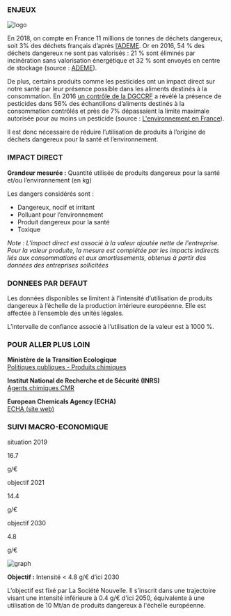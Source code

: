 ### ENJEUX

<div id="strip-odd" className="strip">
    <img id="logo-odd" src=/resources/odd_haz.png alt="logo"/>
</div>

En 2018, on compte en France 11 millions de tonnes de déchets dangereux, soit 3% des déchets français d’après [l’ADEME](https://www.ademe.fr/expertises/dechets/quoi-parle-t/types-dechets/dossier/dechets-dangereux/generalites-reglementation). Or en 2016, 54 % des déchets dangereux ne sont pas valorisés : 21 % sont éliminés par incinération sans valorisation énergétique et 32 % sont envoyés en centre de stockage (source : [ADEME](https://www.google.com/url?sa=t&rct=j&q=&esrc=s&source=web&cd=&ved=2ahUKEwjNyuqjje_xAhUMxoUKHSACAagQFjAAegQIBxAD&url=https%3A%2F%2Fwww.ademe.fr%2Fsites%2Fdefault%2Ffiles%2Fassets%2Fdocuments%2Fdechets_chiffres_cles_edition_2020_010692.pdf&usg=AOvVaw1a9p9rK2SrmFhdeYd4uBtT)). 

De plus, certains produits comme les pesticides ont un impact direct sur notre santé par leur présence possible dans les aliments destinés à la consommation. En 2016 [un contrôle de la DGCCRF](https://ree.developpement-durable.gouv.fr/themes/risques-nuisances-pollutions/sante-et-environnement/exposition-aux-substances-chimiques/article/pesticides?glossarise=2526#volet_glossaire) a révélé la présence de pesticides dans 56% des échantillons d’aliments destinés à la consommation contrôlés et près de 7% dépassaient la limite maximale autorisée pour au moins un pesticide (source : [L'environnement en France](https://ree.developpement-durable.gouv.fr/themes/risques-nuisances-pollutions/sante-et-environnement/exposition-aux-substances-chimiques/article/pesticides)).

Il est donc nécessaire de réduire l’utilisation de produits à l’origine de déchets dangereux pour la santé et l’environnement.



### IMPACT DIRECT

**Grandeur mesurée :** Quantité utilisée de produits dangereux pour la santé et/ou l’environnement (en kg)

Les dangers considérés sont :  
*  Dangereux, nocif et irritant
* Polluant pour l’environnement
* Produit dangereux pour la santé
* Toxique

*Note : L'impact direct est associé à la valeur ajoutée nette de l'entreprise. Pour la valeur produite, la mesure est complétée par les impacts indirects liés aux consommations et aux amortissements, obtenus à partir des données des entreprises sollicitées*

### DONNEES PAR DEFAUT

Les données disponibles se limitent à l’intensité d’utilisation de produits dangereux à l’échelle de la production intérieure européenne. Elle est affectée à l’ensemble des unités légales.

L’intervalle de confiance associé à l’utilisation de la valeur est à 1000 %.

### POUR ALLER PLUS LOIN

**Ministère de la Transition Ecologique**  
[Politiques publiques - Produits chimiques](https://www.ecologie.gouv.fr/politiques/produits-chimiques)

**Institut National de Recherche et de Sécurité (INRS)**  
[Agents chimiques CMR](https://www.inrs.fr/risques/cmr-agents-chimiques/ce-qu-il-faut-retenir.html)

**European Chemicals Agency (ECHA)**  
[ECHA (site web)](https://echa.europa.eu/fr/home)

### SUIVI MACRO-ECONOMIQUE

<div class="references-blocks">
    <div id="block-1">
    <p id="titre-block">situation 2019</p>
    <p id="value-block">16.7</p>
    <p id="unit-block">g/€</p>
    </div>
    <div id="block-2">
    <p id="titre-block">objectif 2021</p>
    <p id="value-block">14.4</p>
    <p id="unit-block">g/€</p>
    </div>
    <div id="block-3">
    <p id="titre-block">objectif 2030</p>
    <p id="value-block">4.8</p>
    <p id="unit-block">g/€</p>
    </div>
</div>

<div id="graph">
    <img id="graph-img" src="/graphics/HAZ_Graphe-eu-pi.png" alt="graph"/>
</div>

**Objectif :** Intensité < 4.8 g/€ d’ici 2030 

L’objectif est fixé par La Société Nouvelle. Il s'inscrit dans une trajectoire visant une intensité inférieure à 0.4 g/€ d'ici 2050, équivalente à une utilisation de 10 Mt/an de produits dangereux à l'échelle européenne.
